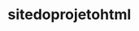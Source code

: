 # sitedoprojetohtml

<!DOCTYPE html>
<html lang="pt-br">
<head>
    <meta charset="UTF-8">
    <meta name="viewport" content="width=device-width, initial-scale=1.0">
    <title>Sistema de Estoque Komprão Koch Atacadista</title>
    <link href="https://cdn.jsdelivr.net/npm/bootstrap@5.3.3/dist/css/bootstrap.min.css" rel="stylesheet" integrity="sha384-QWTKZyjpPEJISv5WaRU9OFeRpok6YctnYmDr5pNlyT2bRjXh0JMhjY6hW+ALEWIH" crossorigin="anonymous">
    <link href="https://cdnjs.cloudflare.com/ajax/libs/font-awesome/6.4.0/css/all.min.css" rel="stylesheet">
    <style>
        :root {
            --komprao-blue: #004D99;
            --komprao-red: #E01E25;
            --komprao-light-blue: #1A7ADF;
            --komprao-light-red: #FF4A4F;
            --komprao-text-dark: #333;
            --komprao-text-light: #f8f9fa;
        }

        body {
            font-family: 'Segoe UI', Arial, sans-serif;
            background-color: #f0f2f5;
        }

        .navbar {
            background-color: var(--komprao-blue);
        }

        .navbar-brand {
            color: var(--komprao-text-light);
            font-weight: bold;
        }

        .container-fluid {
            padding-top: 20px;
        }

        .card {
            border-radius: 12px;
            box-shadow: 0 6px 15px rgba(0, 0, 0, 0.1);
            transition: transform 0.2s, box-shadow 0.2s;
        }

        .card:hover {
            transform: translateY(-5px);
            box-shadow: 0 10px 20px rgba(0, 0, 0, 0.15);
        }

        .card-header {
            background-color: var(--komprao-blue);
            color: var(--komprao-text-light);
            font-weight: bold;
            border-top-left-radius: 12px;
            border-top-right-radius: 12px;
            padding: 1rem 1.25rem;
            display: flex;
            justify-content: space-between;
            align-items: center;
        }

        .list-group-item {
            display: flex;
            justify-content: space-between;
            align-items: center;
            border-radius: 0;
            transition: background-color 0.2s;
        }

        .list-group-item:hover {
            background-color: #e9ecef;
        }

        .btn-komprao-red {
            background-color: var(--komprao-red);
            color: white;
            border: none;
            border-radius: 8px;
            transition: background-color 0.2s;
        }

        .btn-komprao-red:hover {
            background-color: var(--komprao-light-red);
        }

        .btn-komprao-blue {
            background-color: var(--komprao-blue);
            color: white;
            border: none;
            border-radius: 8px;
            transition: background-color 0.2s;
        }

        .btn-komprao-blue:hover {
            background-color: var(--komprao-light-blue);
        }

        #opcoesCard {
            display: none;
        }

        .form-control, .form-select {
            border-radius: 8px;
            transition: border-color 0.2s;
        }

        .form-control:focus, .form-select:focus {
            border-color: var(--komprao-blue);
            box-shadow: 0 0 0 0.25rem rgba(0, 77, 153, 0.25);
        }

        .badge-komprao {
            background-color: var(--komprao-red);
            color: white;
            padding: 0.5em 0.8em;
            border-radius: 50rem;
            font-weight: normal;
        }

        .btn-icon {
            width: 40px;
            height: 40px;
            border-radius: 50%;
            display: inline-flex;
            align-items: center;
            justify-content: center;
            border: none;
        }

        .btn-icon-sm {
            width: 30px;
            height: 30px;
        }

        .btn-success {
            background-color: #28a745;
            border-color: #28a745;
        }

        .btn-success:hover {
            background-color: #218838;
            border-color: #1e7e34;
        }

        .btn-info {
            background-color: #17a2b8;
            border-color: #17a2b8;
        }

        .btn-info:hover {
            background-color: #138496;
            border-color: #117a8b;
        }
    </style>
</head>

<body>
    <nav class="navbar navbar-expand-lg shadow-sm">
        <div class="container-fluid">
            <a class="navbar-brand" href="#">
                <img src="https://i.ibb.co/6y4Y6n4/logo-komprao.png" alt="Logo Komprão" height="40">
                Sistema de Estoque
            </a>
            <div class="d-flex ms-auto align-items-center">
                <span class="navbar-text me-3 text-white fw-bold">
                    <i class="fas fa-sack-dollar me-2"></i>Saldo: R$ <span id="saldo">0.00</span>
                </span>
            </div>
        </div>
    </nav>

    <div class="container-fluid mt-4">
        <div class="row">
            <div class="col-md-8">
                <div class="card mb-4">
                    <div class="card-header">
                        <div><i class="fas fa-boxes me-2"></i>Gestão de Produtos</div>
                        <div class="d-flex">
                            <button class="btn btn-info me-2" onclick="iniciarReposicaoMultipla()"><i class="fas fa-cart-arrow-down me-2"></i>Registrar Reposição</button>
                            <button class="btn btn-success me-2" onclick="iniciarRetiradaMultipla()"><i class="fas fa-cash-register me-2"></i>Registrar Venda</button>
                            <button class="btn btn-primary" data-bs-toggle="modal" data-bs-target="#adicionarProdutoModal"><i class="fas fa-plus-circle me-2"></i>Adicionar Produto</button>
                        </div>
                    </div>
                    <div class="card-body">
                        <div class="row mb-3 g-2">
                            <div class="col-md-6">
                                <input type="text" class="form-control" id="pesquisa" placeholder="Pesquisar produto ou código...">
                            </div>
                            <div class="col-md-3">
                                <select class="form-select" id="filtroCategoria">
                                    <option value="todos">Todas as Categorias</option>
                                </select>
                            </div>
                            <div class="col-md-3 d-grid">
                                <button class="btn btn-outline-secondary" onclick="exportarEstoque()"><i class="fas fa-file-export me-2"></i>Exportar Estoque</button>
                            </div>
                        </div>
                        <ul class="list-group" id="listaProdutos">
                            </ul>
                    </div>
                </div>
            </div>

            <div class="col-md-4">
                <div class="card mb-4" id="opcoesCard">
                    <div class="card-header" id="opcoesCardHeader">Carrinho de Venda</div>
                    <div class="card-body">
                        <ul class="list-group" id="carrinhoItens">
                            </ul>
                        <div class="mt-3 text-end">
                            <h4 class="fw-bold text-success">Total: R$ <span id="totalVenda">0.00</span></h4>
                            <hr>
                            <button class="btn btn-success me-2" id="btnConfirmarVenda" onclick="confirmarVendaComPagamento()"><i class="fas fa-check-circle me-2"></i>Confirmar Venda</button>
                            <button class="btn btn-primary me-2" id="btnConfirmarReposicao" onclick="confirmarReposicaoComPagamento()" style="display:none;"><i class="fas fa-check-circle me-2"></i>Confirmar Reposição</button>
                            <button class="btn btn-secondary" onclick="limparCarrinho()"><i class="fas fa-trash-alt me-2"></i>Limpar</button>
                        </div>
                    </div>
                </div>

                <div class="card mb-4">
                    <div class="card-header"><i class="fas fa-truck-moving me-2"></i>Gestão de Fornecedores</div>
                    <div class="card-body">
                        <div class="mb-3">
                            <label for="nomeFornecedor" class="form-label">Nome do Fornecedor</label>
                            <input type="text" class="form-control" id="nomeFornecedor">
                        </div>
                        <div class="mb-3">
                            <label for="contatoFornecedor" class="form-label">Contato</label>
                            <input type="text" class="form-control" id="contatoFornecedor">
                        </div>
                        <button class="btn btn-komprao-blue w-100" onclick="adicionarFornecedor()"><i class="fas fa-plus me-2"></i>Adicionar Fornecedor</button>
                        <hr>
                        <ul class="list-group" id="listaFornecedores">
                            </ul>
                    </div>
                </div>

                <div class="card">
                    <div class="card-header"><i class="fas fa-tags me-2"></i>Gestão de Categorias</div>
                    <div class="card-body">
                        <div class="mb-3">
                            <label for="nomeCategoria" class="form-label">Nome da Categoria</label>
                            <input type="text" class="form-control" id="nomeCategoria">
                        </div>
                        <button class="btn btn-komprao-blue w-100" onclick="adicionarCategoria()"><i class="fas fa-plus me-2"></i>Adicionar Categoria</button>
                        <hr>
                        <ul class="list-group" id="listaCategorias">
                            </ul>
                    </div>
                </div>
            </div>
        </div>
    </div>

    <div class="modal fade" id="adicionarProdutoModal" tabindex="-1" aria-labelledby="adicionarProdutoModalLabel" aria-hidden="true">
        <div class="modal-dialog">
            <div class="modal-content">
                <div class="modal-header bg-primary text-white">
                    <h5 class="modal-title" id="adicionarProdutoModalLabel"><i class="fas fa-box me-2"></i>Adicionar Produto</h5>
                    <button type="button" class="btn-close btn-close-white" data-bs-dismiss="modal" aria-label="Close"></button>
                </div>
                <div class="modal-body">
                    <form id="adicionarProdutoForm">
                        <div class="mb-3">
                            <label for="nome" class="form-label">Nome do Produto</label>
                            <input type="text" class="form-control" id="nome" required>
                        </div>
                        <div class="mb-3">
                            <label for="codigoBarras" class="form-label">Código de Barras</label>
                            <input type="text" class="form-control" id="codigoBarras">
                        </div>
                        <div class="mb-3">
                            <label for="categoria" class="form-label">Categoria</label>
                            <select class="form-select" id="categoria" required>
                                <option value="">Selecione uma categoria</option>
                            </select>
                        </div>
                        <div class="mb-3">
                            <label for="unidadeMedida" class="form-label">Unidade de Medida</label>
                            <input type="text" class="form-control" id="unidadeMedida" required>
                        </div>
                        <div class="row">
                            <div class="col-md-6 mb-3">
                                <label for="precoVenda" class="form-label">Preço de Venda</label>
                                <input type="number" class="form-control" id="precoVenda" step="0.01" required>
                            </div>
                            <div class="col-md-6 mb-3">
                                <label for="custoReposicao" class="form-label">Custo de Reposição</label>
                                <input type="number" class="form-control" id="custoReposicao" step="0.01" required>
                            </div>
                        </div>
                        <div class="mb-3">
                            <label for="quantidade" class="form-label">Quantidade Inicial</label>
                            <input type="number" class="form-control" id="quantidade" required>
                        </div>
                        <div class="d-grid">
                            <button type="submit" class="btn btn-primary"><i class="fas fa-save me-2"></i>Salvar Produto</button>
                        </div>
                    </form>
                </div>
            </div>
        </div>
    </div>

    <div class="modal fade" id="detalhesProdutoModal" tabindex="-1" aria-labelledby="detalhesProdutoModalLabel" aria-hidden="true">
        <div class="modal-dialog modal-lg">
            <div class="modal-content">
                <div class="modal-header bg-info text-white">
                    <h5 class="modal-title" id="detalhesProdutoModalLabel"><i class="fas fa-info-circle me-2"></i>Detalhes do Produto</h5>
                    <button type="button" class="btn-close btn-close-white" data-bs-dismiss="modal" aria-label="Close"></button>
                </div>
                <div class="modal-body">
                    <h4 id="detalhes-nome-produto" class="mb-3 text-primary"></h4>
                    <p><strong><i class="fas fa-barcode me-2"></i>Código de Barras:</strong> <span id="detalhes-codigo-barras"></span></p>
                    <p><strong><i class="fas fa-tag me-2"></i>Categoria:</strong> <span id="detalhes-categoria"></span></p>
                    <p><strong><i class="fas fa-ruler me-2"></i>Unidade:</strong> <span id="detalhes-unidade-medida"></span></p>
                    <p><strong><i class="fas fa-money-bill-wave me-2"></i>Preço de Venda:</strong> <span class="fw-bold text-success">R$ <span id="detalhes-preco-venda"></span></span></p>
                    <p><strong><i class="fas fa-coins me-2"></i>Custo de Reposição:</strong> <span class="fw-bold text-danger">R$ <span id="detalhes-custo-reposicao"></span></span></p>
                    <p><strong><i class="fas fa-warehouse me-2"></i>Quantidade em Estoque:</strong> <span id="detalhes-quantidade" class="badge bg-primary fs-6"></span></p>
                    <hr>
                    <h5><i class="fas fa-cubes me-2"></i>Lotes</h5>
                    <ul id="listaLotes" class="list-group">
                        </ul>
                </div>
                <div class="modal-footer">
                    <button type="button" class="btn btn-secondary" data-bs-dismiss="modal">Fechar</button>
                </div>
            </div>
        </div>
    </div>

    <script src="https://cdn.jsdelivr.net/npm/bootstrap@5.3.3/dist/js/bootstrap.bundle.min.js" integrity="sha384-YvpcrYf0tY3lHB60NNkmXc5s9fDVZLESaAA55NDzOxhy9GkcIdslK1eN7N6jIeHz" crossorigin="anonymous"></script>
    <script>
        let estoque = JSON.parse(localStorage.getItem('estoque')) || {};
        let categorias = JSON.parse(localStorage.getItem('categorias')) || {};
        let fornecedores = JSON.parse(localStorage.getItem('fornecedores')) || {};
        let nextProdutoId = parseInt(localStorage.getItem('nextProdutoId')) || 1;
        let nextFornecedorId = parseInt(localStorage.getItem('nextFornecedorId')) || 1;
        let nextLoteId = parseInt(localStorage.getItem('nextLoteId')) || 1;
        let saldo = parseFloat(localStorage.getItem('saldo')) || 0.00;
        let carrinhoItens = {};
        let reposicaoItens = {};
        let modoOperacao = '';

        function salvarDados() {
            localStorage.setItem('estoque', JSON.stringify(estoque));
            localStorage.setItem('categorias', JSON.stringify(categorias));
            localStorage.setItem('fornecedores', JSON.stringify(fornecedores));
            localStorage.setItem('nextProdutoId', nextProdutoId);
            localStorage.setItem('nextFornecedorId', nextFornecedorId);
            localStorage.setItem('nextLoteId', nextLoteId);
            localStorage.setItem('saldo', saldo.toFixed(2));
        }

        function renderizarEstoque() {
            const listaProdutos = document.getElementById('listaProdutos');
            listaProdutos.innerHTML = '';
            const pesquisa = document.getElementById('pesquisa').value.toLowerCase();
            const filtroCategoria = document.getElementById('filtroCategoria').value;

            for (const id in estoque) {
                const produto = estoque[id];
                if ((produto.nome.toLowerCase().includes(pesquisa) || (produto.codigoBarras && produto.codigoBarras.includes(pesquisa))) && (filtroCategoria === 'todos' || produto.categoria === filtroCategoria)) {
                    const li = document.createElement('li');
                    li.className = 'list-group-item';
                    li.innerHTML = `
                        <div class="item-details">
                            <h5>${produto.nome} <small class="text-muted">(${produto.unidadeMedida})</small></h5>
                            <p class="mb-1"><small>Cód. Barras: ${produto.codigoBarras || 'N/A'}</small></p>
                            <p class="mb-1"><small>Estoque: <span class="badge badge-komprao">${produto.quantidade}</span></small></p>
                            <p class="mb-0"><small>Preço: <span class="fw-bold text-success">R$ ${produto.precoVenda.toFixed(2)}</span></small></p>
                        </div>
                        <div class="item-actions">
                            <button class="btn btn-sm btn-outline-info me-2" onclick="verDetalhesProduto(${id})"><i class="fas fa-info-circle"></i></button>
                            ${modoOperacao === 'retirada' ? `<button class="btn btn-sm btn-success" onclick="adicionarAoCarrinho(${id}, '${produto.nome}', ${produto.precoVenda})"><i class="fas fa-plus"></i></button>` : ''}
                            ${modoOperacao === 'reposicao' ? `<button class="btn btn-sm btn-primary" onclick="adicionarAoCarrinhoReposicao(${id}, '${produto.nome}', ${produto.custoReposicao})"><i class="fas fa-plus"></i></button>` : ''}
                        </div>
                    `;
                    listaProdutos.appendChild(li);
                }
            }
        }

        function renderizarCategorias() {
            const selectCategoria = document.getElementById('categoria');
            selectCategoria.innerHTML = '<option value="">Selecione uma categoria</option>';
            const filtroCategoria = document.getElementById('filtroCategoria');
            filtroCategoria.innerHTML = '<option value="todos">Todas as Categorias</option>';
            const listaCategorias = document.getElementById('listaCategorias');
            listaCategorias.innerHTML = '';
            for (const id in categorias) {
                const categoria = categorias[id];
                const option = document.createElement('option');
                option.value = id;
                option.textContent = categoria;
                selectCategoria.appendChild(option);
                const filtroOption = document.createElement('option');
                filtroOption.value = id;
                filtroOption.textContent = categoria;
                filtroCategoria.appendChild(filtroOption);
                const li = document.createElement('li');
                li.className = 'list-group-item';
                li.innerHTML = `${categoria} <button class="btn btn-sm btn-danger float-end btn-icon btn-icon-sm" onclick="excluirCategoria(${id})"><i class="fas fa-trash-alt"></i></button>`;
                listaCategorias.appendChild(li);
            }
        }

        function adicionarProduto() {
            const form = document.getElementById('adicionarProdutoForm');
            const nome = document.getElementById('nome').value;
            const codigoBarras = document.getElementById('codigoBarras').value;
            const categoriaId = document.getElementById('categoria').value;
            const unidadeMedida = document.getElementById('unidadeMedida').value;
            const precoVenda = parseFloat(document.getElementById('precoVenda').value);
            const custoReposicao = parseFloat(document.getElementById('custoReposicao').value);
            const quantidade = parseInt(document.getElementById('quantidade').value);

            if (!nome || !categoriaId || !unidadeMedida || isNaN(precoVenda) || isNaN(custoReposicao) || isNaN(quantidade)) {
                alert('Por favor, preencha todos os campos obrigatórios.');
                return;
            }

            const novoProduto = {
                id: nextProdutoId,
                nome: nome,
                codigoBarras: codigoBarras,
                categoria: categoriaId,
                unidadeMedida: unidadeMedida,
                precoVenda: precoVenda,
                custoReposicao: custoReposicao,
                quantidade: quantidade,
                lotes: []
            };

            estoque[nextProdutoId] = novoProduto;

            const loteInicial = {
                id: nextLoteId++,
                quantidade: quantidade,
                dataEntrada: new Date().toISOString().split('T')[0],
                validade: 'N/A',
                fornecedorId: 'N/A'
            };
            novoProduto.lotes.push(loteInicial);

            nextProdutoId++;
            salvarDados();
            renderizarEstoque();
            verificarLogin();

            const modal = bootstrap.Modal.getInstance(document.getElementById('adicionarProdutoModal'));
            modal.hide();
            form.reset();
        }

        function adicionarCategoria() {
            const nomeCategoria = document.getElementById('nomeCategoria').value;
            if (nomeCategoria) {
                const id = Object.keys(categorias).length > 0 ? Math.max(...Object.keys(categorias).map(Number)) + 1 : 1;
                categorias[id] = nomeCategoria;
                salvarDados();
                renderizarCategorias();
                document.getElementById('nomeCategoria').value = '';
            }
        }

        function excluirCategoria(id) {
            if (confirm(`Tem certeza que deseja excluir a categoria '${categorias[id]}'?`)) {
                delete categorias[id];
                salvarDados();
                renderizarCategorias();
            }
        }

        function adicionarFornecedor() {
            const nome = document.getElementById('nomeFornecedor').value;
            const contato = document.getElementById('contatoFornecedor').value;
            if (nome) {
                fornecedores[nextFornecedorId] = { nome: nome, contato: contato };
                alert(`Fornecedor '${nome}' adicionado com ID ${nextFornecedorId}.`);
                nextFornecedorId++;
                document.getElementById('nomeFornecedor').value = '';
                document.getElementById('contatoFornecedor').value = '';
                renderizarFornecedores();
            }
        }

        function excluirFornecedor(id) {
            if (confirm(`Tem certeza que deseja excluir o fornecedor ID ${id}: ${fornecedores[id].nome}?`)) {
                delete fornecedores[id];
                salvarDados();
                renderizarFornecedores();
            }
        }

        function renderizarFornecedores() {
            const listaFornecedores = document.getElementById('listaFornecedores');
            listaFornecedores.innerHTML = '';
            if (Object.keys(fornecedores).length === 0) {
                listaFornecedores.innerHTML = '<li class="list-group-item text-center text-muted">Nenhum fornecedor cadastrado.</li>';
                return;
            }
            for (const id in fornecedores) {
                const fornecedor = fornecedores[id];
                const li = document.createElement('li');
                li.className = 'list-group-item';
                li.innerHTML = `
                    <div class="item-details">
                        <h5>${fornecedor.nome}</h5>
                        <p class="mb-0 text-muted"><small>Contato: ${fornecedor.contato || 'N/A'}</small></p>
                    </div>
                    <div class="item-actions">
                        <button class="btn btn-sm btn-danger btn-icon btn-icon-sm" onclick="excluirFornecedor(${id})"><i class="fas fa-trash-alt"></i></button>
                    </div>
                `;
                listaFornecedores.appendChild(li);
            }
        }

        function verDetalhesProduto(id) {
            const produto = estoque[id];
            if (!produto) return;

            document.getElementById('detalhes-nome-produto').textContent = produto.nome;
            document.getElementById('detalhes-codigo-barras').textContent = produto.codigoBarras || 'N/A';
            document.getElementById('detalhes-categoria').textContent = categorias[produto.categoria] || 'N/A';
            document.getElementById('detalhes-unidade-medida').textContent = produto.unidadeMedida;
            document.getElementById('detalhes-preco-venda').textContent = produto.precoVenda.toFixed(2);
            document.getElementById('detalhes-custo-reposicao').textContent = produto.custoReposicao.toFixed(2);
            document.getElementById('detalhes-quantidade').textContent = produto.quantidade;

            const listaLotes = document.getElementById('listaLotes');
            listaLotes.innerHTML = '';
            if (produto.lotes.length === 0) {
                listaLotes.innerHTML = '<li class="list-group-item text-center text-muted">Nenhum lote registrado.</li>';
            } else {
                produto.lotes.forEach(lote => {
                    const li = document.createElement('li');
                    li.className = 'list-group-item';
                    li.innerHTML = `
                        <div>
                            <strong><i class="fas fa-tag me-2"></i>Lote ID:</strong> ${lote.id}<br>
                            <strong><i class="fas fa-box-open me-2"></i>Quantidade:</strong> ${lote.quantidade}<br>
                            <strong><i class="fas fa-calendar-alt me-2"></i>Entrada:</strong> ${lote.dataEntrada}<br>
                            <strong><i class="fas fa-calendar-check me-2"></i>Validade:</strong> ${lote.validade || 'N/A'}<br>
                            <strong><i class="fas fa-truck-loading me-2"></i>Fornecedor:</strong> ${fornecedores[lote.fornecedorId] ? fornecedores[lote.fornecedorId].nome : 'N/A'}
                        </div>
                    `;
                    listaLotes.appendChild(li);
                });
            }

            const modal = new bootstrap.Modal(document.getElementById('detalhesProdutoModal'));
            modal.show();
        }

        // Funções do carrinho
        function adicionarAoCarrinho(id, nome, preco) {
            const quantidade = parseInt(prompt(`Quantos ${nome} deseja adicionar ao carrinho?`));
            if (isNaN(quantidade) || quantidade <= 0) {
                return;
            }

            if (estoque[id].quantidade < quantidade) {
                alert(`Estoque insuficiente. Disponível: ${estoque[id].quantidade}`);
                return;
            }

            if (carrinhoItens[id]) {
                carrinhoItens[id].quantidade += quantidade;
            } else {
                carrinhoItens[id] = { nome: nome, preco: preco, quantidade: quantidade };
            }
            renderizarCarrinho();
        }

        function adicionarAoCarrinhoReposicao(id, nome, custo) {
            const quantidade = parseInt(prompt(`Quantos ${nome} deseja repor?`));
            if (isNaN(quantidade) || quantidade <= 0) {
                return;
            }

            if (reposicaoItens[id]) {
                reposicaoItens[id].quantidade += quantidade;
            } else {
                reposicaoItens[id] = { nome: nome, custo: custo, quantidade: quantidade };
            }
            renderizarCarrinhoReposicao();
        }

        function renderizarCarrinho() {
            const carrinhoItensLista = document.getElementById('carrinhoItens');
            carrinhoItensLista.innerHTML = '';
            let total = 0;
            for (const id in carrinhoItens) {
                const item = carrinhoItens[id];
                const subtotal = item.preco * item.quantidade;
                total += subtotal;
                const li = document.createElement('li');
                li.className = 'list-group-item';
                li.innerHTML = `
                    <div class="item-details">
                        <h6 class="mb-0">${item.nome}</h6>
                        <small class="text-muted">${item.quantidade} x R$ ${item.preco.toFixed(2)}</small>
                    </div>
                    <div class="item-actions">
                        <span class="badge bg-success me-2">R$ ${subtotal.toFixed(2)}</span>
                        <button class="btn btn-sm btn-danger btn-icon-sm" onclick="removerDoCarrinho(${id})"><i class="fas fa-trash-alt"></i></button>
                    </div>
                `;
                carrinhoItensLista.appendChild(li);
            }
            document.getElementById('totalVenda').textContent = total.toFixed(2);
        }

        function renderizarCarrinhoReposicao() {
            const carrinhoItensLista = document.getElementById('carrinhoItens');
            carrinhoItensLista.innerHTML = '';
            let total = 0;
            for (const id in reposicaoItens) {
                const item = reposicaoItens[id];
                const subtotal = item.custo * item.quantidade;
                total += subtotal;
                const li = document.createElement('li');
                li.className = 'list-group-item';
                li.innerHTML = `
                    <div class="item-details">
                        <h6 class="mb-0">${item.nome}</h6>
                        <small class="text-muted">${item.quantidade} x R$ ${item.custo.toFixed(2)}</small>
                    </div>
                    <div class="item-actions">
                        <span class="badge bg-danger me-2">R$ ${subtotal.toFixed(2)}</span>
                        <button class="btn btn-sm btn-danger btn-icon-sm" onclick="removerDoCarrinhoReposicao(${id})"><i class="fas fa-trash-alt"></i></button>
                    </div>
                `;
                carrinhoItensLista.appendChild(li);
            }
            document.getElementById('totalVenda').textContent = total.toFixed(2);
        }

        function removerDoCarrinho(id) {
            delete carrinhoItens[id];
            renderizarCarrinho();
        }

        function removerDoCarrinhoReposicao(id) {
            delete reposicaoItens[id];
            renderizarCarrinhoReposicao();
        }

        function limparCarrinho() {
            carrinhoItens = {};
            reposicaoItens = {};
            renderizarCarrinho();
            renderizarCarrinhoReposicao();
            toggleCard('opcoesCard', false);
            renderizarEstoque();
        }

        function iniciarRetiradaMultipla() {
            modoOperacao = 'retirada';
            toggleCard('opcoesCard', true, '<i class="fas fa-shopping-cart me-2"></i>Carrinho de Venda');
            document.getElementById('btnConfirmarVenda').style.display = 'inline-block';
            document.getElementById('btnConfirmarReposicao').style.display = 'none';
            renderizarEstoque();
            renderizarCarrinho();
        }

        function iniciarReposicaoMultipla() {
            modoOperacao = 'reposicao';
            toggleCard('opcoesCard', true, '<i class="fas fa-truck me-2"></i>Carrinho de Reposição');
            document.getElementById('btnConfirmarVenda').style.display = 'none';
            document.getElementById('btnConfirmarReposicao').style.display = 'inline-block';
            renderizarEstoque();
            renderizarCarrinhoReposicao();
        }

        function confirmarVendaComPagamento() {
            const totalVenda = parseFloat(document.getElementById('totalVenda').textContent);
            if (totalVenda === 0) {
                alert("O carrinho de venda está vazio.");
                return;
            }

            const formaPagamento = prompt("Selecione a forma de pagamento (Dinheiro, Cartão, PIX):");
            if (!formaPagamento) return;

            if (formaPagamento === "Dinheiro") {
                const dinheiroRecebido = parseFloat(prompt(`Total a pagar: R$ ${totalVenda.toFixed(2)}. Digite o valor recebido:`));
                if (isNaN(dinheiroRecebido) || dinheiroRecebido < totalVenda) {
                    alert("Valor insuficiente. Venda cancelada.");
                    return;
                }
                const troco = dinheiroRecebido - totalVenda;
                alert(`Venda concluída! Troco: R$ ${troco.toFixed(2)}`);
                saldo += totalVenda;
            } else {
                alert(`Venda concluída com pagamento via ${formaPagamento}.`);
                saldo += totalVenda;
            }

            for (const id in carrinhoItens) {
                const quantidadeVendida = carrinhoItens[id].quantidade;
                estoque[id].quantidade -= quantidadeVendida;
            }
            salvarDados();
            verificarLogin();
            renderizarEstoque();
            limparCarrinho();
        }

        function confirmarReposicaoComPagamento() {
            const totalAPagar = parseFloat(document.getElementById('totalVenda').textContent);
            if (totalAPagar === 0) {
                alert("O carrinho de reposição está vazio.");
                return;
            }
            
            const formaPagamento = prompt("Selecione a forma de pagamento da reposição (Dinheiro, Cartão, PIX):");
            if (!formaPagamento) return;

            if (formaPagamento === "Dinheiro") {
                if (saldo < totalAPagar) {
                    alert("Saldo da loja insuficiente para esta compra de reposição em dinheiro.");
                    limparCarrinho();
                    return;
                }
            }

            if (formaPagamento === "Dinheiro") {
                saldo -= totalAPagar;
            }
            document.getElementById('saldo').textContent = saldo.toFixed(2);

            for (const id in reposicaoItens) {
                const quantidade = reposicaoItens[id].quantidade;
                const produto = estoque[id];
                
                produto.quantidade += quantidade;
                
                const novoLote = {
                    id: nextLoteId++,
                    quantidade: quantidade,
                    dataEntrada: new Date().toISOString().split('T')[0],
                    validade: 'N/A',
                    fornecedorId: 'N/A'
                };
                produto.lotes.push(novoLote);
            }
            
            alert(`Reposição concluída com sucesso! Total: R$ ${totalAPagar.toFixed(2)}.`);
            salvarDados();
            verificarLogin();
            renderizarEstoque();
            limparCarrinho();
        }

        function toggleCard(cardId, show, headerText = null) {
            const card = document.getElementById(cardId);
            const header = document.getElementById(`${cardId}Header`);
            if (show) {
                card.style.display = 'block';
                if (headerText) {
                    header.innerHTML = headerText;
                }
            } else {
                card.style.display = 'none';
            }
        }

        function verificarLogin() {
            const saldoSpan = document.getElementById('saldo');
            if (saldoSpan) {
                saldoSpan.textContent = saldo.toFixed(2);
            }
        }
        
        function exportarEstoque() {
            const dataStr = "data:text/json;charset=utf-8," + encodeURIComponent(JSON.stringify(estoque, null, 2));
            const downloadAnchorNode = document.createElement('a');
            downloadAnchorNode.setAttribute("href", dataStr);
            downloadAnchorNode.setAttribute("download", "estoque.json");
            document.body.appendChild(downloadAnchorNode);
            downloadAnchorNode.click();
            downloadAnchorNode.remove();
        }

        document.getElementById('adicionarProdutoForm').addEventListener('submit', function (e) {
            e.preventDefault();
            adicionarProduto();
        });

        document.getElementById('pesquisa').addEventListener('input', renderizarEstoque);
        document.getElementById('filtroCategoria').addEventListener('change', renderizarEstoque);

        document.addEventListener('DOMContentLoaded', () => {
            renderizarCategorias();
            renderizarFornecedores();
            renderizarEstoque();
            verificarLogin();
        });
    </script>
</body>
</html>
